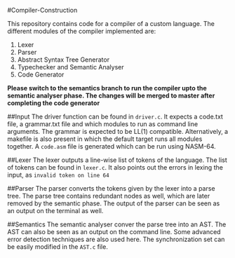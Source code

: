 #Compiler-Construction


This repository contains code for a compiler of a custom language. The different modules of the compiler implemented are: 

1. Lexer
2. Parser
3. Abstract Syntax Tree Generator
4. Typechecker and Semantic Analyser
5. Code Generator

**Please switch to the semantics branch to run the compiler upto the semantic analyser phase. The changes will be merged to master after completing the code generator**

##Input
The driver function can be found in `driver.c`. It expects a code.txt file, a grammar.txt file and which modules to run as command line arguments. The grammar is expected to be LL(1) compatible. Alternatively, a makefile is also present in which the default target runs all modules together. A `code.asm` file is generated which can be run using NASM-64. 

##Lexer
The lexer outputs a line-wise list of tokens of the language. The list of tokens can be found in `lexer.c`. It also points out the errors in lexing the input, as `invalid token on line 64`

##Parser
The parser converts the tokens given by the lexer into a parse tree. The parse tree contains redundant nodes as well, which are later removed by the semantic phase. The output of the parser can be seen as an output on the terminal as well. 

##Semantics
The semantic analyser conver the parse tree into an AST. The AST can also be seen as an output on the command line. Some advanced error detection techniques are also used here. The synchronization set can be easily modified in the `AST.c` file. 

